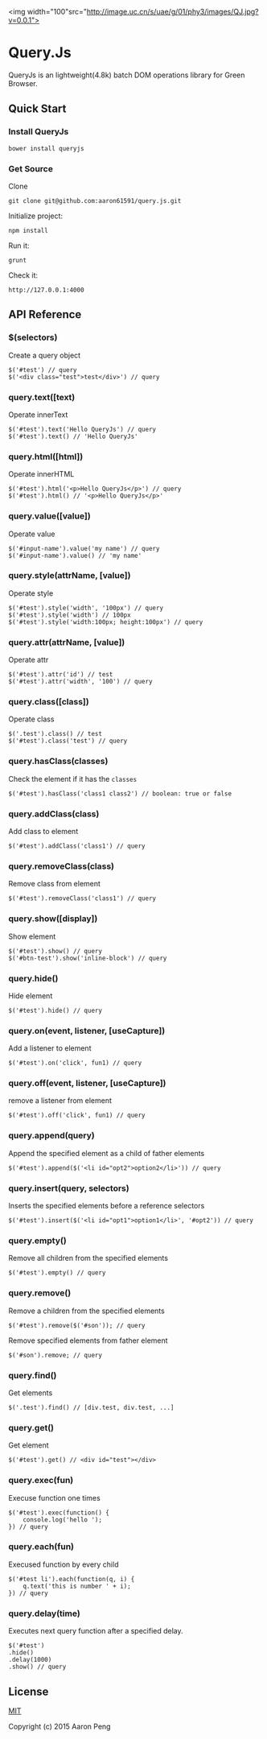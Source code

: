 <img width="100"src="http://image.uc.cn/s/uae/g/01/phy3/images/QJ.jpg?v=0.0.1">
# Query.Js

QueryJs is an lightweight(4.8k) batch DOM operations library for Green Browser.

## Quick Start

### Install QueryJs

	bower install queryjs

### Get Source

Clone
	
	git clone git@github.com:aaron61591/query.js.git

Initialize project:

    npm install

Run it:

    grunt

Check it:

    http://127.0.0.1:4000
    
## API Reference

### $(selectors)

Create a query object

	$('#test') // query
	$('<div class="test">test</div>') // query
	
### query.text([text)

Operate innerText

	$('#test').text('Hello QueryJs') // query
	$('#test').text() // 'Hello QueryJs'
	
### query.html([html])

Operate innerHTML

	$('#test').html('<p>Hello QueryJs</p>') // query
	$('#test').html() // '<p>Hello QueryJs</p>'
	
### query.value([value])

Operate value

	$('#input-name').value('my name') // query
	$('#input-name').value() // 'my name'
	
### query.style(attrName, [value])

Operate style

	$('#test').style('width', '100px') // query
	$('#test').style('width') // 100px
	$('#test').style('width:100px; height:100px') // query
	
### query.attr(attrName, [value])

Operate attr

	$('#test').attr('id') // test
	$('#test').attr('width', '100') // query
	
### query.class([class])

Operate class

	$('.test').class() // test
	$('#test').class('test') // query
	
### query.hasClass(classes)

Check the element if it has the `classes`

	$('#test').hasClass('class1 class2') // boolean: true or false
	
### query.addClass(class)

Add class to element

	$('#test').addClass('class1') // query
	
### query.removeClass(class)

Remove class from element

	$('#test').removeClass('class1') // query
	
### query.show([display])

Show element

	$('#test').show() // query
	$('#btn-test').show('inline-block') // query
	
### query.hide()

Hide element

	$('#test').hide() // query
	
### query.on(event, listener, [useCapture])

Add a listener to element

	$('#test').on('click', fun1) // query
	
### query.off(event, listener, [useCapture])

remove a listener from element

	$('#test').off('click', fun1) // query
	
### query.append(query)

Append the specified element as a child of father elements

	$('#test').append($('<li id="opt2">option2</li>')) // query
	
### query.insert(query, selectors)

Inserts the specified elements before a reference selectors

	$('#test').insert($('<li id="opt1">option1</li>', '#opt2')) // query
	
### query.empty()

Remove all children from the specified elements

	$('#test').empty() // query

### query.remove()

Remove a children from the specified elements

	$('#test').remove($('#son')); // query
	
Remove specified elements from father element

	$('#son').remove; // query
	
### query.find()

Get elements

	$('.test').find() // [div.test, div.test, ...]
	
### query.get()

Get element

	$('#test').get() // <div id="test"></div>
	
### query.exec(fun)

Execuse function one times

	$('#test').exec(function() {
		console.log('hello ');
	}) // query

	
### query.each(fun)

Execused function by every child

	$('#test li').each(function(q, i) {
		q.text('this is number ' + i);
	}) // query
	
### query.delay(time)

Executes next query function after a specified delay.

	$('#test')
	.hide()
	.delay(1000)
	.show() // query

## License

[MIT](http://opensource.org/licenses/MIT)

Copyright (c) 2015 Aaron Peng
